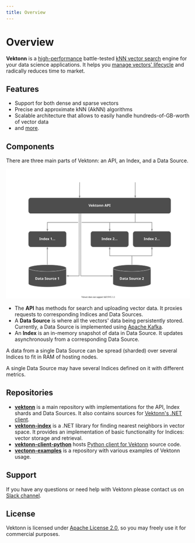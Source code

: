 ```yaml
---
title: Overview
---
```


# Overview

**Vektonn** is a [high-performance](features.md#performance-and-scalability) battle-tested [kNN vector search](https://en.wikipedia.org/wiki/Nearest_neighbor_search#k-nearest_neighbors) engine for your data science applications. It helps you [manage vectors' lifecycle](features.md#vectors-lifecycle-management) and radically reduces time to market.


## Features

- Support for both dense and sparse vectors
- Precise and approximate kNN (AkNN) algorithms
- Scalable architecture that allows to easily handle hundreds-of-GB-worth of vector data
- and [more](features.md).


## Components

There are three main parts of Vektonn: an API, an Index, and a Data Source.

![Vektonn components](assets/vektonn-components.svg)

- The **API** has methods for search and uploading vector data. It proxies requests to corresponding Indices and Data Sources.
- A **Data Source** is where all the vectors' data being persistently stored. Currently, a Data Source is implemented using [Apache Kafka](https://kafka.apache.org/).
- An **Index** is an in-memory snapshot of data in Data Source. It updates asynchronously from a corresponding Data Source.

A data from a single Data Source can be spread (sharded) over several Indices to fit in RAM of hosting nodes.

A single Data Source may have several Indices defined on it with different metrics.


## Repositories

- [**vektonn**](https://github.com/vektonn/vektonn) is a main repository with implementations for the API, Index shards and Data Sources. It also contains sources for [Vektonn's .NET client](https://www.nuget.org/packages/Vektonn.ApiClient).
- [**vektonn-index**](https://github.com/vektonn/vektonn-index) is a .NET library for finding nearest neighbors in vector space. It provides an implementation of basic functionality for Indices: vector storage and retrieval.
- [**vektonn-client-python**](https://github.com/vektonn/vektonn-client-python) hosts [Python client for Vektonn](https://pypi.org/project/vektonn) source code.
- [**vectonn-examples**](https://github.com/vektonn/vektonn-examples) is a repository with various examples of Vektonn usage.


## Support

If you have any questions or need help with Vektonn please contact us on [Slack channel](https://join.slack.com/t/vektonn/shared_invite/zt-yhiz2yoi-oKEA9UZgzMtgUky4PhdLwA).


## License

Vektonn is licensed under [Apache License 2.0](https://github.com/vektonn/vektonn/blob/master/LICENSE), so you may freely use it for commercial purposes.
